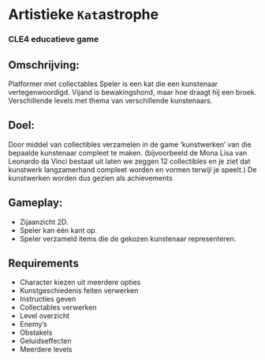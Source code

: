 # Artistieke `Kat`astrophe
### CLE4 educatieve game

## Omschrijving: 
Platformer met collectables
Speler is een kat die een kunstenaar vertegenwoordigd.
Vijand is bewakingshond, maar hoe draagt hij een broek.
Verschillende levels met thema van verschillende kunstenaars.

## Doel:
Door middel van collectibles verzamelen in de game ‘kunstwerken’ van die bepaalde kunstenaar compleet te maken. (bijvoorbeeld de Mona Lisa van Leonardo da Vinci bestaat uit laten we zeggen 12 collectibles en je ziet dat kunstwerk langzamerhand compleet worden en vormen terwijl je speelt.) De kunstwerken worden dus gezien als achievements

## Gameplay:
- Zijaanzicht 2D.
- Speler kan één kant op. 
- Speler verzameld items die de gekozen kunstenaar representeren. 


## Requirements
- Character kiezen uit meerdere opties
- Kunstgeschiedenis feiten verwerken
- Instructies geven
- Collectables verwerken
- Level overzicht
- Enemy’s
- Obstakels
- Geluidseffecten
- Meerdere levels
